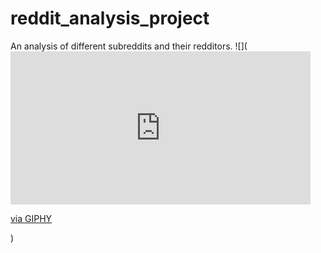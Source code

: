 # reddit_analysis_project
An analysis of different subreddits and their redditors. 
![](<iframe src="https://giphy.com/embed/iFgzUCWgxj7B22ik2K" width="480" height="245" frameBorder="0" class="giphy-embed" allowFullScreen></iframe><p><a href="https://giphy.com/gifs/reddit-alien-redditor-snoo-iFgzUCWgxj7B22ik2K">via GIPHY</a></p>)
